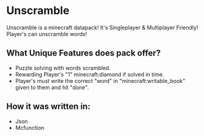 <h1>Unscramble</h1>
<p>Unscramble is a minecraft datapack! It's Singleplayer & Multiplayer Friendly! Player's can unscramble words!</p>

<h2>What Unique Features does pack offer?</h2>
<ul>
  <li>Puzzle solving with words scrambled.</li>
  <li>Rewarding Player's "1" minecraft:diamond if solved in time.</li>
  <li>Player's must write the correct "word" in "minecraft:writable_book" given to them and hit "done".</li>
</ul>

<h2>How it was written in:</h2>
<ul>
  <li>Json</li>
  <li>Mcfunction</li>
</ul>
